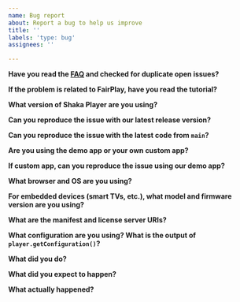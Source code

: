 ```yaml
---
name: Bug report
about: Report a bug to help us improve
title: ''
labels: 'type: bug'
assignees: ''

---
```


<!-- NOTE: If you ignore this template, we will send it again and ask you to fill it out anyway. -->

**Have you read the [FAQ](https://bit.ly/ShakaFAQ) and checked for duplicate open issues?**


**If the problem is related to FairPlay, have you read the tutorial?**
<!-- NOTE: https://shaka-player-demo.appspot.com/docs/api/tutorial-fairplay.html -->


**What version of Shaka Player are you using?**
<!-- NOTE:
  Only some versions of the application are maintained, if your version
  is older, first update to a newer one. See:
  https://github.com/shaka-project/shaka-player/blob/main/maintained-branches.md
--->


**Can you reproduce the issue with our latest release version?**


**Can you reproduce the issue with the latest code from `main`?**


**Are you using the demo app or your own custom app?**


**If custom app, can you reproduce the issue using our demo app?**


**What browser and OS are you using?**


**For embedded devices (smart TVs, etc.), what model and firmware version are you using?**


**What are the manifest and license server URIs?**
<!-- NOTE:
  You can send the URIs to <shaka-player-issues@google.com> instead,
  but please use GitHub and the template for the rest.
  A copy of the manifest text or an attached manifest will **not** be
  enough to reproduce your issue, and we **will** ask you to send a
  URI instead.  You can copy the URI of the demo app to send us the
  exact asset, licence server, and settings you have selected there.
  If you send the URIs to email, the response time and resolution
  will be much higher.
-->


**What configuration are you using?  What is the output of `player.getConfiguration()`?**
<!-- NOTE:
  You can censor URLs to keep them private, but include them in the email.  You
  can also use JSON.stringify(obj, null, 2) to print nicely on platforms that
  don't print objects well in the console.  DON'T SEND '[object Object]'!
-->


**What did you do?**
<!-- Steps to reproduce the bug -->


**What did you expect to happen?**


**What actually happened?**
<!-- A clear and concise description of what the bug is -->
<!-- If applicable, you may add screenshots to help explain your problem. -->
